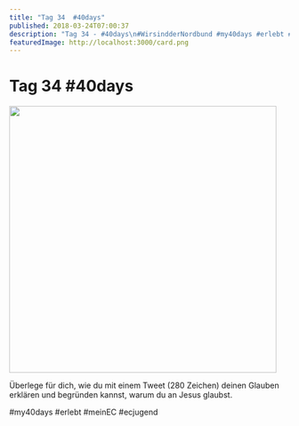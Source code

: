 ```yaml
---
title: "Tag 34  #40days"
published: 2018-03-24T07:00:37
description: "Tag 34 - #40days\n#WirsindderNordbund #my40days #erlebt #meinEC #ecjugend"
featuredImage: http://localhost:3000/card.png
---
```


# Tag 34  #40days

<p><img data-attachment-id="1511" data-permalink="https://www.ec-nordbund.de/40days_03-24_out-tag-34/" data-orig-file="https://www.ec-nordbund.de/wp-content/uploads/40DAYS_03-24_OUT-tag-34.jpg" data-orig-size="1080,1080" data-comments-opened="1" data-image-meta="{&quot;aperture&quot;:&quot;0&quot;,&quot;credit&quot;:&quot;&quot;,&quot;camera&quot;:&quot;&quot;,&quot;caption&quot;:&quot;&quot;,&quot;created_timestamp&quot;:&quot;0&quot;,&quot;copyright&quot;:&quot;&quot;,&quot;focal_length&quot;:&quot;0&quot;,&quot;iso&quot;:&quot;0&quot;,&quot;shutter_speed&quot;:&quot;0&quot;,&quot;title&quot;:&quot;&quot;,&quot;orientation&quot;:&quot;0&quot;}" data-image-title="40DAYS_03-24_OUT-tag-34" data-image-description="" data-medium-file="https://www.ec-nordbund.de/wp-content/uploads/40DAYS_03-24_OUT-tag-34-480x480.jpg" data-large-file="https://www.ec-nordbund.de/wp-content/uploads/40DAYS_03-24_OUT-tag-34-1024x1024.jpg" class="alignnone size-medium wp-image-1511" src="https://www.ec-nordbund.de/wp-content/uploads/40DAYS_03-24_OUT-tag-34-480x480.jpg" alt="" width="480" height="480" srcset="https://www.ec-nordbund.de/wp-content/uploads/40DAYS_03-24_OUT-tag-34-480x480.jpg 480w, https://www.ec-nordbund.de/wp-content/uploads/40DAYS_03-24_OUT-tag-34-150x150.jpg 150w, https://www.ec-nordbund.de/wp-content/uploads/40DAYS_03-24_OUT-tag-34-768x768.jpg 768w, https://www.ec-nordbund.de/wp-content/uploads/40DAYS_03-24_OUT-tag-34-1024x1024.jpg 1024w, https://www.ec-nordbund.de/wp-content/uploads/40DAYS_03-24_OUT-tag-34.jpg 1080w" sizes="(max-width: 480px) 100vw, 480px" /></p>
<p>Überlege für dich, wie du mit einem Tweet (280 Zeichen) deinen Glauben erklären und begründen kannst, warum du an Jesus glaubst.</p>
<p>#my40days #erlebt #meinEC #ecjugend</p>
